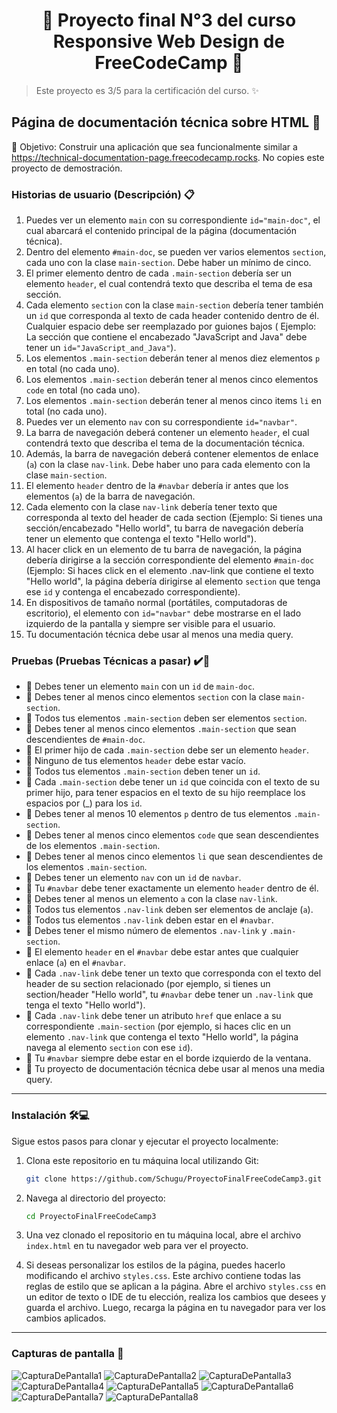 <h1 align='center'>🌟 Proyecto final N°3 del curso Responsive Web Design de FreeCodeCamp 🌟</h1>

> Este proyecto es 3/5 para la certificación del curso. :sparkles:

## Página de documentación técnica sobre HTML 📄
🎯 Objetivo: Construir una aplicación que sea funcionalmente similar a https://technical-documentation-page.freecodecamp.rocks. No copies este proyecto de demostración.

### Historias de usuario (Descripción) 📋
1. Puedes ver un elemento <code>main</code> con su correspondiente <code>id="main-doc"</code>, el cual abarcará el contenido principal de la página (documentación técnica).
2. Dentro del elemento <code>#main-doc</code>, se pueden ver varios elementos <code>section</code>, cada uno con la clase <code>main-section</code>. Debe haber un mínimo de cinco.
3. El primer elemento dentro de cada <code>.main-section</code> debería ser un elemento <code>header</code>, el cual contendrá texto que describa el tema de esa sección.
4. Cada elemento <code>section</code> con la clase <code>main-section</code> debería tener también un <code>id</code> que corresponda al texto de cada header contenido dentro de él. Cualquier espacio debe ser reemplazado por guiones bajos ( Ejemplo: La sección que contiene el encabezado "JavaScript and Java" debe tener un <code>id="JavaScript_and_Java"</code>).
5. Los elementos <code>.main-section</code> deberán tener al menos diez elementos <code>p</code> en total (no cada uno).
6. Los elementos <code>.main-section</code> deberán tener al menos cinco elementos <code>code</code> en total (no cada uno).
7. Los elementos <code>.main-section</code> deberán tener al menos cinco items <code>li</code> en total (no cada uno).
8. Puedes ver un elemento <code>nav</code> con su correspondiente <code>id="navbar"</code>.
9. La barra de navegación deberá contener un elemento <code>header</code>, el cual contendrá texto que describa el tema de la documentación técnica.
10. Además, la barra de navegación deberá contener elementos de enlace (<code>a</code>) con la clase <code>nav-link</code>. Debe haber uno para cada elemento con la clase <code>main-section</code>.
11. El elemento <code>header</code> dentro de la <code>#navbar</code> debería ir antes que los elementos (<code>a</code>) de la barra de navegación.
12. Cada elemento con la clase <code>nav-link</code> debería tener texto que corresponda al texto del header de cada section (Ejemplo: Si tienes una sección/encabezado "Hello world", tu barra de navegación debería tener un elemento que contenga el texto "Hello world").
13. Al hacer click en un elemento de tu barra de navegación, la página debería dirigirse a la sección correspondiente del elemento <code>#main-doc</code> (Ejemplo: Si haces click en el elemento .nav-link que contiene el texto "Hello world", la página debería dirigirse al elemento <code>section</code> que tenga ese <code>id</code> y contenga el encabezado correspondiente).
14. En dispositivos de tamaño normal (portátiles, computadoras de escritorio), el elemento con <code>id="navbar"</code> debe mostrarse en el lado izquierdo de la pantalla y siempre ser visible para el usuario.
15. Tu documentación técnica debe usar al menos una media query.

### Pruebas (Pruebas Técnicas a pasar) ✔️🔬 
- 🧪 Debes tener un elemento <code>main</code> con un <code>id</code> de <code>main-doc</code>.
- 🧪 Debes tener al menos cinco elementos <code>section</code> con la clase <code>main-section</code>.
- 🧪 Todos tus elementos <code>.main-section</code> deben ser elementos <code>section</code>.
- 🧪 Debes tener al menos cinco elementos <code>.main-section</code> que sean descendientes de <code>#main-doc</code>.
- 🧪 El primer hijo de cada <code>.main-section</code> debe ser un elemento <code>header</code>.
- 🧪 Ninguno de tus elementos <code>header</code> debe estar vacío.
- 🧪 Todos tus elementos <code>.main-section</code> deben tener un <code>id</code>.
- 🧪 Cada <code>.main-section</code> debe tener un <code>id</code> que coincida con el texto de su primer hijo, para tener espacios en el texto de su hijo reemplace los espacios por (_) para los <code>id</code>.
- 🧪 Debes tener al menos 10 elementos <code>p</code> dentro de tus elementos <code>.main-section</code>.
- 🧪 Debes tener al menos cinco elementos <code>code</code> que sean descendientes de los elementos <code>.main-section</code>.
- 🧪 Debes tener al menos cinco elementos <code>li</code> que sean descendientes de los elementos <code>.main-section</code>.
- 🧪 Debes tener un elemento <code>nav</code> con un <code>id</code> de <code>navbar</code>.
- 🧪 Tu <code>#navbar</code> debe tener exactamente un elemento <code>header</code> dentro de él.
- 🧪 Debes tener al menos un elemento <code>a</code> con la clase <code>nav-link</code>.
- 🧪 Todos tus elementos <code>.nav-link</code> deben ser elementos de anclaje (<code>a</code>).
- 🧪 Todos tus elementos <code>.nav-link</code> deben estar en el <code>#navbar</code>.
- 🧪 Debes tener el mismo número de elementos <code>.nav-link</code> y <code>.main-section</code>.
- 🧪 El elemento <code>header</code> en el <code>#navbar</code> debe estar antes que cualquier enlace (<code>a</code>) en el <code>#navbar</code>.
- 🧪 Cada <code>.nav-link</code> debe tener un texto que corresponda con el texto del header de su section relacionado (por ejemplo, si tienes un section/header "Hello world", tu <code>#navbar</code> debe tener un <code>.nav-link</code> que tenga el texto "Hello world").
- 🧪 Cada <code>.nav-link</code> debe tener un atributo <code>href</code> que enlace a su correspondiente <code>.main-section</code> (por ejemplo, si haces clic en un elemento <code>.nav-link</code> que contenga el texto "Hello world", la página navega al elemento <code>section</code> con ese <code>id</code>).
- 🧪 Tu <code>#navbar</code> siempre debe estar en el borde izquierdo de la ventana.
- 🧪 Tu proyecto de documentación técnica debe usar al menos una media query.

  
------------

### Instalación 🛠️💻

Sigue estos pasos para clonar y ejecutar el proyecto localmente:

1. Clona este repositorio en tu máquina local utilizando Git:

    ```bash
    git clone https://github.com/Schugu/ProyectoFinalFreeCodeCamp3.git
    ```

2. Navega al directorio del proyecto:

    ```bash
    cd ProyectoFinalFreeCodeCamp3
    ```

3. Una vez clonado el repositorio en tu máquina local, abre el archivo `index.html` en tu navegador web para ver el proyecto.

4. Si deseas personalizar los estilos de la página, puedes hacerlo modificando el archivo `styles.css`. Este archivo contiene todas las reglas de estilo que se aplican a la página. Abre el archivo `styles.css` en un editor de texto o IDE de tu elección, realiza los cambios que desees y guarda el archivo. Luego, recarga la página en tu navegador para ver los cambios aplicados.

------------

### Capturas de pantalla 📸
<img src='media/CapturaDePantalla1.png' alt='CapturaDePantalla1'>
<img src='media/CapturaDePantalla2.png' alt='CapturaDePantalla2'>
<img src='media/CapturaDePantalla3.png' alt='CapturaDePantalla3'>
<img src='media/CapturaDePantalla4.png' alt='CapturaDePantalla4'>
<img src='media/CapturaDePantalla5.png' alt='CapturaDePantalla5'>
<img src='media/CapturaDePantalla6.png' alt='CapturaDePantalla6'>
<img src='media/CapturaDePantalla7.png' alt='CapturaDePantalla7'>
<img src='media/CapturaDePantalla8.png' alt='CapturaDePantalla8'>
